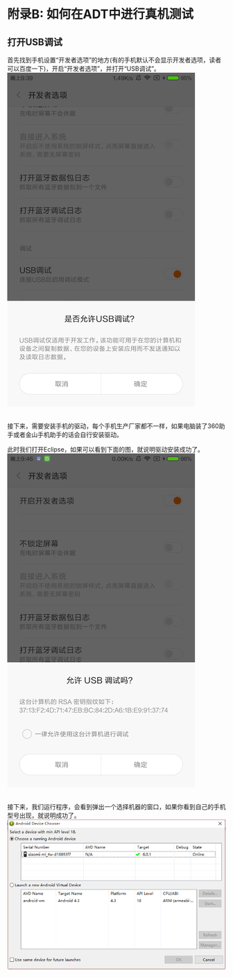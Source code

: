 # 附录B: 如何在ADT中进行真机测试

## 打开USB调试
首先找到手机设置“开发者选项”的地方(有的手机默认不会显示开发者选项，读者可以百度一下)，开启“开发者选项”，并打开“USB调试”。<br>
![](./imgs/appendixB/appendixB-1.png)<br><br>

接下来，需要安装手机的驱动，每个手机生产厂家都不一样，如果电脑装了360助手或者金山手机助手的话会自行安装驱动。

此时我们打开Eclipse，如果可以看到下面的图，就说明驱动安装成功了。<br>
![](./imgs/appendixB/appendixB-2.png)<br><br>

接下来，我们运行程序，会看到弹出一个选择机器的窗口，如果你看到自己的手机型号出现，就说明成功了。<br>
![](./imgs/appendixB/appendixB-3.png)<br><br>

